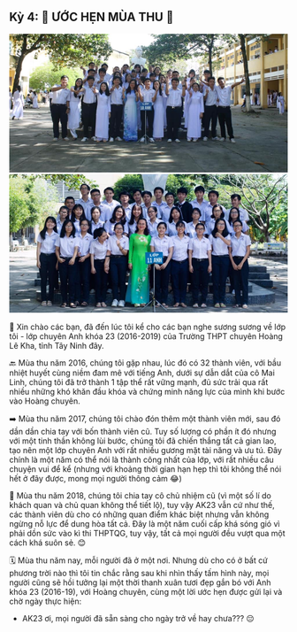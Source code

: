 ## Kỳ 4: 🍁 ƯỚC HẸN MÙA THU 🍁

![HLK_MyYouth](../../../../public/images/posts/2019/10-21-HLK_MyYouth-01/HLK6.jpg)

👋 Xin chào các bạn, đã đến lúc tôi kể cho các bạn nghe sương sương về lớp tôi - lớp chuyên Anh khóa 23 (2016-2019) của Trường THPT chuyên Hoàng Lê Kha, tỉnh Tây Ninh đây.

🔙 Mùa thu năm 2016, chúng tôi gặp nhau, lúc đó có 32 thành viên, với bầu nhiệt huyết cùng niềm đam mê với tiếng Anh, dưới sự dẫn dắt của cô Mai Linh, chúng tôi đã trở thành 1 tập thể rất vững mạnh, đủ sức trải qua rất nhiều những khó khăn đầu khóa và chứng minh năng lực của mình khi bước vào Hoàng chuyên.

➡️ Mùa thu năm 2017, chúng tôi chào đón thêm một thành viên mới, sau đó dần dần chia tay với bốn thành viên cũ. Tuy số lượng có phần ít đó nhưng với một tinh thần không lùi bước, chúng tôi đã chiến thắng tất cả gian lao, tạo nên một lớp chuyên Anh với rất nhiều gương mặt tài năng và ưu tú. Đây chính là một năm có thể nói là thành công nhất của lớp, với rất nhiều câu chuyện vui để kể (nhưng với khoảng thời gian hạn hẹp thì tôi không thể nói hết ở đây được, mong mọi người thông cảm 😂)

🍃 Mùa thu năm 2018, chúng tôi chia tay cô chủ nhiệm cũ (vì một số lí do khách quan và chủ quan không thể tiết lộ), tuy vậy AK23 vẫn cứ như thế, các thành viên dù cho có những quan điểm khác biệt nhưng vẫn không ngừng nỗ lực để dung hòa tất cả. Đây là một năm cuối cấp khá sóng gió vì phải dồn sức vào kì thi THPTQG, tuy vậy, tất cả mọi người đều vượt qua một cách khá suôn sẻ. 😊

🗓 Mùa thu năm nay, mỗi người đã ở một nơi. Nhưng dù cho có ở bất cứ phương trời nào thì tôi tin chắc rằng sau khi nhìn thấy tấm hình này, mọi người cũng sẽ hồi tưởng lại một thời thanh xuân tươi đẹp gắn bó với Anh khóa 23 (2016-19), với Hoàng chuyên, cùng một lời ước hẹn được gửi lại và chờ ngày thực hiện:

- AK23 ơi, mọi người đã sẵn sàng cho ngày trở về hay chưa??? 😔
